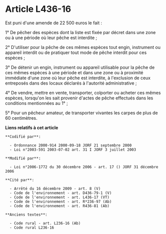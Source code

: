 # Article L436-16

Est puni d'une amende de 22 500 euros le fait :

1° De pêcher des espèces dont la liste est fixée par décret dans une zone ou à une période où leur pêche est interdite ;

2° D'utiliser pour la pêche de ces mêmes espèces tout engin, instrument ou appareil interdit ou de pratiquer tout mode de
pêche interdit pour ces espèces ;

3° De détenir un engin, instrument ou appareil utilisable pour la pêche de ces mêmes espèces à une période et dans une zone
ou à proximité immédiate d'une zone où leur pêche est interdite, à l'exclusion de ceux entreposés dans des locaux déclarés à
l'autorité administrative ;

4° De vendre, mettre en vente, transporter, colporter ou acheter ces mêmes espèces, lorsqu'on les sait provenir d'actes de
pêche effectués dans les conditions mentionnées au 1° ;

5° Pour un pêcheur amateur, de transporter vivantes les carpes de plus de 60 centimètres.

**Liens relatifs à cet article**

	**Codifié par**:

	  - Ordonnance 2000-914 2000-09-18 JORF 21 septembre 2000
	  - Loi n°2003-591 2003-07-02 art. 31 I JORF 3 juillet 2003

	**Modifié par**:

	  - Loi n°2006-1772 du 30 décembre 2006 - art. 17 () JORF 31 décembre 2006

	**Cité par**:

	  - Arrêté du 16 décembre 2009 - art. 8 (V)
	  - Code de l'environnement - art. D436-79-1 (V)
	  - Code de l'environnement - art. L436-17 (VT)
	  - Code de l'environnement - art. R*236-97 (Ab)
	  - Code de l'environnement - art. R436-81 (Ab)

	**Anciens textes**:

	  - Code rural - art. L236-16 (Ab)
	  - Code rural L236-16
